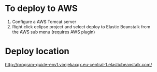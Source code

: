 # To deploy to AWS
1. Configure a AWS Tomcat server
2. Right click eclipse project and select deploy to Elastic Beanstalk from the AWS sub menu (requires AWS plugin)

# Deploy location
http://program-guide-env1.vimjekaxqx.eu-central-1.elasticbeanstalk.com/